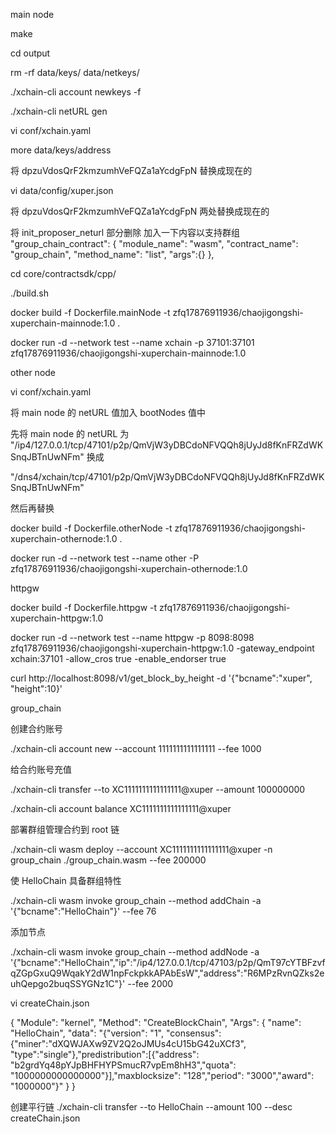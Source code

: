 main node

make

cd output

rm -rf data/keys/ data/netkeys/

./xchain-cli account newkeys -f

./xchain-cli netURL gen

vi conf/xchain.yaml

more data/keys/address

将 dpzuVdosQrF2kmzumhVeFQZa1aYcdgFpN 替换成现在的

vi data/config/xuper.json

将 dpzuVdosQrF2kmzumhVeFQZa1aYcdgFpN 两处替换成现在的

将 init_proposer_neturl 部分删除
加入一下内容以支持群组
"group_chain_contract": {
    "module_name": "wasm",
    "contract_name": "group_chain",
    "method_name": "list",
    "args":{}
},

cd core/contractsdk/cpp/

./build.sh

docker build -f Dockerfile.mainNode -t zfq17876911936/chaojigongshi-xuperchain-mainnode:1.0 .

docker run -d --network test --name xchain -p 37101:37101 zfq17876911936/chaojigongshi-xuperchain-mainnode:1.0


other node

vi conf/xchain.yaml

将 main node 的 netURL 值加入 bootNodes 值中

先将 main node 的 netURL 为 "/ip4/127.0.0.1/tcp/47101/p2p/QmVjW3yDBCdoNFVQQh8jUyJd8fKnFRZdWKSnqJBTnUwNFm" 换成

"/dns4/xchain/tcp/47101/p2p/QmVjW3yDBCdoNFVQQh8jUyJd8fKnFRZdWKSnqJBTnUwNFm"

然后再替换

docker build -f Dockerfile.otherNode -t zfq17876911936/chaojigongshi-xuperchain-othernode:1.0 .

docker run -d --network test --name other -P zfq17876911936/chaojigongshi-xuperchain-othernode:1.0


httpgw

docker build -f Dockerfile.httpgw  -t zfq17876911936/chaojigongshi-xuperchain-httpgw:1.0

docker run -d --network test --name httpgw -p 8098:8098 zfq17876911936/chaojigongshi-xuperchain-httpgw:1.0 -gateway_endpoint xchain:37101 -allow_cros true -enable_endorser true

curl http://localhost:8098/v1/get_block_by_height -d '{"bcname":"xuper", "height":10}'


group_chain

创建合约账号

./xchain-cli account new --account 1111111111111111 --fee 1000

给合约账号充值

./xchain-cli transfer --to XC1111111111111111@xuper --amount 100000000

./xchain-cli account balance XC1111111111111111@xuper

部署群组管理合约到 root 链

./xchain-cli wasm deploy --account XC1111111111111111@xuper -n group_chain ./group_chain.wasm  --fee 200000

使 HelloChain 具备群组特性

./xchain-cli wasm invoke group_chain --method addChain -a '{"bcname":"HelloChain"}' --fee 76

添加节点

./xchain-cli wasm invoke group_chain --method addNode -a '{"bcname":"HelloChain","ip":"/ip4/127.0.0.1/tcp/47103/p2p/QmT97cYTBFzvfqZGpGxuQ9WqakY2dW1npFckpkkAPAbEsW","address":"R6MPzRvnQZks2euhQepgo2buqSSYGNz1C"}' --fee 2000

vi createChain.json

{
    "Module": "kernel",
    "Method": "CreateBlockChain",
    "Args": {
        "name": "HelloChain",
        "data": "{\"version\": \"1\", \"consensus\": {\"miner\":\"dXQWJAXw9ZV2Q2oJMUs4cU15bG42uXCf3\", \"type\":\"single\"},\"predistribution\":[{\"address\": \"b2grdYq48pYJpBHFHYPSmucR7vpEm8hH3\",\"quota\": \"1000000000000000\"}],\"maxblocksize\": \"128\",\"period\": \"3000\",\"award\": \"1000000\"}"
    }
}

创建平行链
./xchain-cli transfer --to HelloChain --amount 100 --desc createChain.json


